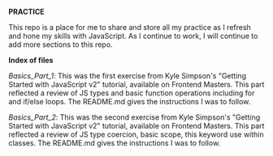 **PRACTICE**

This repo is a place for me to share and store all my practice as I refresh and hone my skills with JavaScript. As I continue to work, I will continue to add more sections to this repo. 


**Index of files**


*Basics_Part_1*:  This was the first exercise from Kyle Simpson's "Getting Started with JavaScript v2" tutorial, available on Frontend Masters. This part reflected a review of JS types and basic function operations including for and if/else loops. The README.md gives the instructions I was to follow.

*Basics_Part_2*:  This was the second exercise from Kyle Simpson's "Getting Started with JavaScript v2" tutorial, available on Frontend Masters. This part reflected a review of JS type coercion, basic scope, this keyword use within classes. The README.md gives the instructions I was to follow.